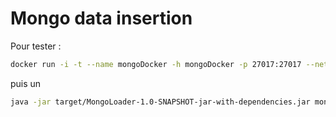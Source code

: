 # Mongo data insertion

Pour tester : 
```bash
docker run -i -t --name mongoDocker -h mongoDocker -p 27017:27017 --net="bridge" mongo:latest --quiet --nojournal
```

puis un 

```bash
java -jar target/MongoLoader-1.0-SNAPSHOT-jar-with-dependencies.jar mongodb://localhost:27017/ /pathTo/test.csv 
```
